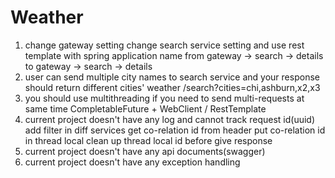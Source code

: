# Weather
1. change gateway setting
    change search service setting and use rest template with spring application name
    from  gateway -> search
                   -> details
    to    gateway -> search -> details
2. user can send multiple city names to search service and your response should return different cities' weather
    /search?cities=chi,ashburn,x2,x3
3. you should use multithreading if you need to send multi-requests at same time
    CompletableFuture + WebClient / RestTemplate
4. current project doesn't have any log and cannot track request id(uuid)
    add filter in diff services
        get co-relation id from header
        put co-relation id in thread local
        clean up thread local id before give response
5. current project doesn't have any api documents(swagger)
6. current project doesn't have any exception handling
